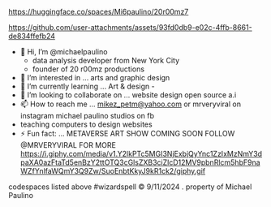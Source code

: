 https://huggingface.co/spaces/Mi6paulino/20r00mz7


https://github.com/user-attachments/assets/93fd0db9-e02c-4ffb-8661-de834ffefb24


- 👋 Hi, I’m @michaelpaulino
  - data analysis developer from New York City
  - founder of 20 r00mz productions 
- 👀 I’m interested in ... arts and graphic design
- 🌱 I’m currently learning ... Art & design - 
- 🤝 I’m looking to collaborate on ... website design open source a.i
- 📫 How to reach me ... mikez_petm@yahoo.com or mrveryviral on instagram michael paulino studios on fb
- teaching computers to design websites
- ⚡ Fun fact: ... METAVERSE ART SHOW COMING SOON FOLLOW @MRVERYVIRAL FOR MORE 
https://i.giphy.com/media/v1.Y2lkPTc5MGI3NjExbjQyYnc1ZzIxMzNmY3dpaXA0azFtaTd5enBzY2ttOTQ3cGlsZXB3ciZlcD12MV9pbnRlcm5hbF9naWZfYnlfaWQmY3Q9Zw/SuoEnbtKkyJ9kR1ck2/giphy.gif
<!---
mi6paulino/mi6paulino is a ✨ special ✨ repository because its `README.md` (this file) appears on your GitHub profile.
You can click the Preview link to take a look at your changes.
--->
codespaces listed above #wizardspell ©️ 9/11/2024 . property of Michael Paulino 

